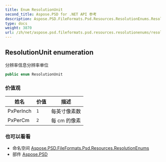 ```yaml
---
title: Enum ResolutionUnit
second_title: Aspose.PSD for .NET API 参考
description: Aspose.PSD.FileFormats.Psd.Resources.ResolutionEnums.ResolutionUnit 枚举. 分辨率信息分辨率单位
type: docs
weight: 3870
url: /zh/net/aspose.psd.fileformats.psd.resources.resolutionenums/resolutionunit/
---
```

## ResolutionUnit enumeration

分辨率信息分辨率单位

```csharp
public enum ResolutionUnit
```

### 价值观

| 姓名 | 价值 | 描述 |
| --- | --- | --- |
| PxPerInch | `1` | 每英寸像素数 |
| PxPerCm | `2` | 每 cm 的像素 |

### 也可以看看

* 命名空间 [Aspose.PSD.FileFormats.Psd.Resources.ResolutionEnums](../../aspose.psd.fileformats.psd.resources.resolutionenums/)
* 部件 [Aspose.PSD](../../)


